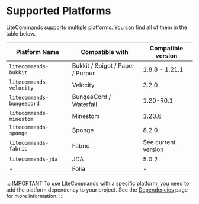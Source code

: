 # Supported Platforms

LiteCommands supports multiple platforms. You can find all of them in the table below.

| Platform Name             | Compatible with                  | Compatible version  |
|---------------------------|----------------------------------|---------------------|
| `litecommands-bukkit`     | Bukkit / Spigot / Paper / Purpur | 1.8.8 - 1.21.1      |
| `litecommands-velocity`   | Velocity                         | 3.2.0               |
| `litecommands-bungeecord` | BungeeCord / Waterfall           | 1.20-R0.1           |
| `litecommands-minestom`   | Minestom                         | 1.20.6              |
| `litecommands-sponge`     | Sponge                           | 8.2.0               |
| `litecommands-fabric`     | Fabric                           | See current version |
| `litecommands-jda`        | JDA                              | 5.0.2               |
| -                         | Folia                            | -                   |

::: IMPORTANT
To use LiteCommands with a specific platform, you need to add the platform dependency to your project.
See the [Dependencies](getting-started/dependencies.md) page for more information.
::: 